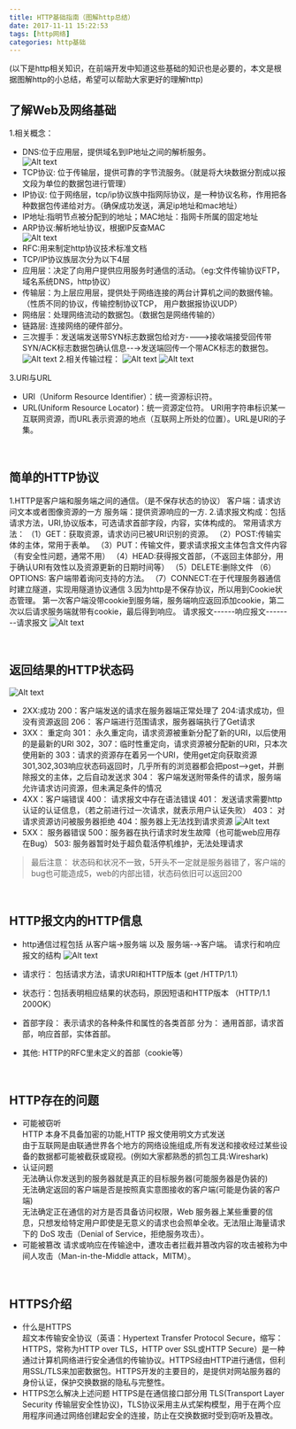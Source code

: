 ```yaml
---
title: HTTP基础指南（图解http总结）
date: 2017-11-11 15:22:53
tags: [http网络]
categories: http基础
---
```

(以下是http相关知识，在前端开发中知道这些基础的知识也是必要的，本文是根据图解http的小总结，希望可以帮助大家更好的理解http)
## 了解Web及网络基础
1.相关概念：
* DNS:位于应用层，提供域名到IP地址之间的解析服务。<br><!--more-->
![Alt text](http://images.daojia.com/assets/other/images/http1.png)
* TCP协议: 位于传输层，提供可靠的字节流服务。（就是将大块数据分割成以报文段为单位的数据包进行管理）
* IP协议: 位于网络层，tcp/ip协议族中指网际协议，是一种协议名称，作用把各种数据包传递给对方。（确保成功发送，满足ip地址和mac地址）
* IP地址:指明节点被分配到的地址；MAC地址：指网卡所属的固定地址
* ARP协议:解析地址协议，根据IP反查MAC<br>
![Alt text](http://images.daojia.com/assets/other/images/http2.png)
* RFC:用来制定http协议技术标准文档
* TCP/IP协议族层次分为以下4层
* 应用层：决定了向用户提供应用服务时通信的活动。（eg:文件传输协议FTP，域名系统DNS，http协议）
* 传输层：为上层应用层，提供处于网络连接的两台计算机之间的数据传输。（性质不同的协议，传输控制协议TCP， 用户数据报协议UDP）
* 网络层：处理网络流动的数据包。（数据包是网络传输的）
* 链路层: 连接网络的硬件部分。
* 三次握手：发送端发送带SYN标志数据包给对方---->接收端接受回传带SYN/ACK标志数据包确认信息--→发送端回传一个带ACK标志的数据包。
![Alt text](http://images.daojia.com/assets/other/images/http3.png)
2.相关传输过程：
![Alt text](https://minisite.daojia.com/assets/minisite/2017/sy/img/14.png)                  ![Alt text](http://images.daojia.com/assets/other/images/http5.png)

3.URI与URL
* URI（Uniform Resource Identifier）：统一资源标识符。
* URL(Uniform Resource Locator)：统一资源定位符。
URI用字符串标识某一互联网资源，而URL表示资源的地点（互联网上所处的位置）。URL是URI的子集。

<br>

## 简单的HTTP协议
1.HTTP是客户端和服务端之间的通信。（是不保存状态的协议）
客户端：请求访问文本或者图像资源的一方
服务端：提供资源响应的一方.
2.请求报文构成：包括请求方法，URI,协议版本，可选请求首部字段，内容，实体构成的。
常用请求方法：
（1）GET：获取资源，请求访问已被URI识别的资源。
（2）POST:传输实体的主体，常用于表单。
（3）PUT：传输文件，要求请求报文主体包含文件内容（有安全性问题，通常不用）
（4）HEAD:获得报文首部，（不返回主体部分，用于确认URI有效性以及资源更新的日期时间等）
（5）DELETE:删除文件
（6）OPTIONS: 客户端带着询问支持的方法。
（7）CONNECT:在于代理服务器通信时建立隧道，实现用隧道协议通信
3.因为http是不保存协议，所以用到Cookie状态管理。
第一次客户端没带cookie到服务端，服务端响应返回添加cookie，第二次以后请求服务端就带有cookie，最后得到响应。
请求报文------响应报文--------请求报文
![Alt text](http://images.daojia.com/assets/other/images/http6.png)

<br>

## 返回结果的HTTP状态码
![Alt text](http://images.daojia.com/assets/other/images/http7.png)
* 2XX:成功
200：客户端发送的请求在服务器端正常处理了
204:请求成功，但没有资源返回
206： 客户端进行范围请求，服务器端执行了Get请求
*  3XX： 重定向
301： 永久重定向，请求资源被重新分配了新的URI，以后使用的是最新的URI
302，307：临时性重定向，请求资源被分配新的URI，只本次使用新的
303：请求的资源存在着另一个URI，使用get定向获取资源
301,302,303响应状态码返回时，几乎所有的浏览器都会把post-->get，并删除报文的主体，之后自动发送求
304： 客户端发送附带条件的请求，服务端允许请求访问资源，但未满足条件的情况
* 4XX：客户端错误
400： 请求报文中存在语法错误
401： 发送请求需要http认证的认证信息，（若之前进行过一次请求，就表示用户认证失败）
403： 对请求资源访问被服务器拒绝
404：服务器上无法找到请求资源
![Alt text](https://minisite.daojia.com/assets/minisite/2017/sy/img/5.png)
*  5XX： 服务器错误
500：服务器在执行请求时发生故障（也可能web应用存在Bug）
503: 服务器暂时处于超负载活停机维护，无法处理请求

> 最后注意： 状态码和状况不一致，5开头不一定就是服务器错了，客户端的bug也可能造成5，web的内部出错，状态码依旧可以返回200

<br>


## HTTP报文内的HTTP信息
* http通信过程包括 从客户端→服务端 以及 服务端-→客户端。
请求行和响应报文的结构
![Alt text](https://minisite.daojia.com/assets/minisite/2017/sy/img/3.png)

* 请求行： 包括请求方法，请求URI和HTTP版本   (get /HTTP/1.1）
* 状态行：包括表明相应结果的状态码，原因短语和HTTP版本 （HTTP/1.1 200OK）
* 首部字段： 表示请求的各种条件和属性的各类首部
分为： 通用首部，请求首部，响应首部，实体首部。
* 其他: HTTP的RFC里未定义的首部（cookie等）

<br>

## HTTP存在的问题
* 可能被窃听  
HTTP 本身不具备加密的功能,HTTP 报文使用明文方式发送  
由于互联网是由联通世界各个地方的网络设施组成,所有发送和接收经过某些设备的数据都可能被截获或窥视。(例如大家都熟悉的抓包工具:Wireshark)
* 认证问题  
无法确认你发送到的服务器就是真正的目标服务器(可能服务器是伪装的)   
无法确定返回的客户端是否是按照真实意图接收的客户端(可能是伪装的客户端)  
无法确定正在通信的对方是否具备访问权限，Web 服务器上某些重要的信息，只想发给特定用户即使是无意义的请求也会照单全收。无法阻止海量请求下的 DoS 攻击（Denial of Service，拒绝服务攻击）。  
* 可能被篡改
请求或响应在传输途中，遭攻击者拦截并篡改内容的攻击被称为中间人攻击（Man-in-the-Middle attack，MITM）。

<br>

## HTTPS介绍
* 什么是HTTPS  
超文本传输安全协议（英语：Hypertext Transfer Protocol Secure，缩写：HTTPS，常称为HTTP over TLS，HTTP over SSL或HTTP Secure）是一种通过计算机网络进行安全通信的传输协议。HTTPS经由HTTP进行通信，但利用SSL/TLS来加密数据包。HTTPS开发的主要目的，是提供对网站服务器的身份认证，保护交换数据的隐私与完整性。
* HTTPS怎么解决上述问题
HTTPS是在通信接口部分用 TLS(Transport Layer Security 传输层安全性协议)，TLS协议采用主从式架构模型，用于在两个应用程序间通过网络创建起安全的连接，防止在交换数据时受到窃听及篡改。  











